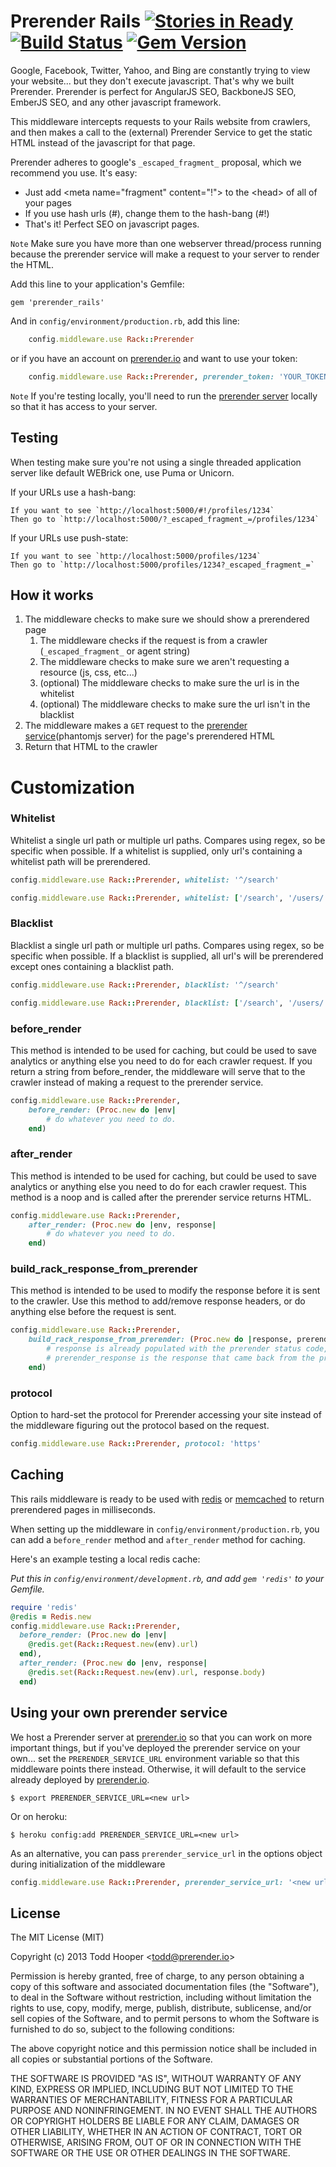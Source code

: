 Prerender Rails [![Stories in Ready](https://badge.waffle.io/prerender/prerender_rails.png?label=ready&title=Ready)](https://waffle.io/prerender/prerender_rails) [![Build Status](https://travis-ci.org/prerender/prerender_rails.png)](https://travis-ci.org/prerender/prerender_rails) [![Gem Version](https://badge.fury.io/rb/prerender_rails.png)](http://badge.fury.io/rb/prerender_rails)
===========================

Google, Facebook, Twitter, Yahoo, and Bing are constantly trying to view your website... but they don't execute javascript. That's why we built Prerender. Prerender is perfect for AngularJS SEO, BackboneJS SEO, EmberJS SEO, and any other javascript framework.

This middleware intercepts requests to your Rails website from crawlers, and then makes a call to the (external) Prerender Service to get the static HTML instead of the javascript for that page.

Prerender adheres to google's `_escaped_fragment_` proposal, which we recommend you use. It's easy:
- Just add &lt;meta name="fragment" content="!"> to the &lt;head> of all of your pages
- If you use hash urls (#), change them to the hash-bang (#!)
- That's it! Perfect SEO on javascript pages.

`Note` Make sure you have more than one webserver thread/process running because the prerender service will make a request to your server to render the HTML.

Add this line to your application's Gemfile:

    gem 'prerender_rails'

And in `config/environment/production.rb`, add this line:

```ruby
	config.middleware.use Rack::Prerender
```

or if you have an account on [prerender.io](http://prerender.io) and want to use your token:

```ruby
	config.middleware.use Rack::Prerender, prerender_token: 'YOUR_TOKEN'
```

`Note` If you're testing locally, you'll need to run the [prerender server](https://github.com/prerender/prerender) locally so that it has access to your server.

## Testing

When testing make sure you're not using a single threaded application server like default WEBrick one, use Puma or Unicorn.

If your URLs use a hash-bang:

	If you want to see `http://localhost:5000/#!/profiles/1234`
	Then go to `http://localhost:5000/?_escaped_fragment_=/profiles/1234`

If your URLs use push-state:

	If you want to see `http://localhost:5000/profiles/1234`
	Then go to `http://localhost:5000/profiles/1234?_escaped_fragment_=`

## How it works
1. The middleware checks to make sure we should show a prerendered page
	1. The middleware checks if the request is from a crawler (`_escaped_fragment_` or agent string)
	2. The middleware checks to make sure we aren't requesting a resource (js, css, etc...)
	3. (optional) The middleware checks to make sure the url is in the whitelist
	4. (optional) The middleware checks to make sure the url isn't in the blacklist
2. The middleware makes a `GET` request to the [prerender service](https://github.com/prerender/prerender)(phantomjs server) for the page's prerendered HTML
3. Return that HTML to the crawler

# Customization

### Whitelist

Whitelist a single url path or multiple url paths. Compares using regex, so be specific when possible. If a whitelist is supplied, only url's containing a whitelist path will be prerendered.
```ruby
config.middleware.use Rack::Prerender, whitelist: '^/search'
```
```ruby
config.middleware.use Rack::Prerender, whitelist: ['/search', '/users/.*/profile']
```

### Blacklist

Blacklist a single url path or multiple url paths. Compares using regex, so be specific when possible. If a blacklist is supplied, all url's will be prerendered except ones containing a blacklist path.
```ruby
config.middleware.use Rack::Prerender, blacklist: '^/search'
```
```ruby
config.middleware.use Rack::Prerender, blacklist: ['/search', '/users/.*/profile']
```

### before_render

This method is intended to be used for caching, but could be used to save analytics or anything else you need to do for each crawler request. If you return a string from before_render, the middleware will serve that to the crawler instead of making a request to the prerender service.
```ruby
config.middleware.use Rack::Prerender,
	before_render: (Proc.new do |env|
		# do whatever you need to do.
	end)
```

### after_render

This method is intended to be used for caching, but could be used to save analytics or anything else you need to do for each crawler request. This method is a noop and is called after the prerender service returns HTML.
```ruby
config.middleware.use Rack::Prerender,
	after_render: (Proc.new do |env, response|
		# do whatever you need to do.
	end)
```

### build_rack_response_from_prerender

This method is intended to be used to modify the response before it is sent to the crawler. Use this method to add/remove response headers, or do anything else before the request is sent.
```ruby
config.middleware.use Rack::Prerender,
	build_rack_response_from_prerender: (Proc.new do |response, prerender_response|
		# response is already populated with the prerender status code, html, and headers
		# prerender_response is the response that came back from the prerender service
	end)
```

### protocol

Option to hard-set the protocol for Prerender accessing your site instead of the middleware figuring out the protocol based on the request.
```ruby
config.middleware.use Rack::Prerender, protocol: 'https'
```

## Caching

This rails middleware is ready to be used with [redis](http://redis.io/) or [memcached](http://memcached.org/) to return prerendered pages in milliseconds.

When setting up the middleware in `config/environment/production.rb`, you can add a `before_render` method and `after_render` method for caching.

Here's an example testing a local redis cache:

_Put this in `config/environment/development.rb`, and add `gem 'redis'` to your Gemfile._

```ruby
require 'redis'
@redis = Redis.new
config.middleware.use Rack::Prerender,
  before_render: (Proc.new do |env|
    @redis.get(Rack::Request.new(env).url)
  end),
  after_render: (Proc.new do |env, response|
    @redis.set(Rack::Request.new(env).url, response.body)
  end)
```

## Using your own prerender service

We host a Prerender server at [prerender.io](http://prerender.io) so that you can work on more important things, but if you've deployed the prerender service on your own... set the `PRERENDER_SERVICE_URL` environment variable so that this middleware points there instead. Otherwise, it will default to the service already deployed by [prerender.io](http://prerender.io).

	$ export PRERENDER_SERVICE_URL=<new url>

Or on heroku:

	$ heroku config:add PRERENDER_SERVICE_URL=<new url>

As an alternative, you can pass `prerender_service_url` in the options object during initialization of the middleware

``` ruby
config.middleware.use Rack::Prerender, prerender_service_url: '<new url>'
```

## License

The MIT License (MIT)

Copyright (c) 2013 Todd Hooper &lt;todd@prerender.io&gt;

Permission is hereby granted, free of charge, to any person obtaining a copy
of this software and associated documentation files (the "Software"), to deal
in the Software without restriction, including without limitation the rights
to use, copy, modify, merge, publish, distribute, sublicense, and/or sell
copies of the Software, and to permit persons to whom the Software is
furnished to do so, subject to the following conditions:

The above copyright notice and this permission notice shall be included in
all copies or substantial portions of the Software.

THE SOFTWARE IS PROVIDED "AS IS", WITHOUT WARRANTY OF ANY KIND, EXPRESS OR
IMPLIED, INCLUDING BUT NOT LIMITED TO THE WARRANTIES OF MERCHANTABILITY,
FITNESS FOR A PARTICULAR PURPOSE AND NONINFRINGEMENT. IN NO EVENT SHALL THE
AUTHORS OR COPYRIGHT HOLDERS BE LIABLE FOR ANY CLAIM, DAMAGES OR OTHER
LIABILITY, WHETHER IN AN ACTION OF CONTRACT, TORT OR OTHERWISE, ARISING FROM,
OUT OF OR IN CONNECTION WITH THE SOFTWARE OR THE USE OR OTHER DEALINGS IN
THE SOFTWARE.
